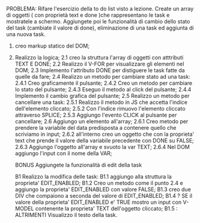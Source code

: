 PROBLEMA:
Rifare l'esercizio della to do list visto a lezione. Create un array di oggetti ( con proprietà text e done )che rappresentano le task e mostratele a schermo. Aggiungete poi le funzionalità di cambio dello stato del task (cambiate il valore di done), eliminazione di una task ed aggiunta di una nuova task.

1. creo markup statico del DOM;
2. Realizzo la logica;
    2.1
    creo la struttura l'array di oggetti con atttributi TEXT E DONE;
    2.2
    Realizzo il V-FOR per visualizzare gli elementi nel DOM;
    2.3
    Implemento l'attributo DONE per distiguere le task fatte da quelle da fare;
    2.4
    Realizzo un metodo per cambiare stato ad una task:
        2.4.1
        Creo graficamente il pulsante;
        2.4.2
        Creo un metodo per cambiare lo stato del pulsante;
        2.4.3
        Eseguo il metodo al click del pulsante;
        2.4.4
        Implemento il cambio grafica del pulsante;
    2.5
    Realizzo un metodo per cancellare una task:
        2.5.1
        Realizzo il metodo in JS che accetta l'indice dell'elemento cliccato;
        2.5.2
        Con l'indice rimuovo l'elemento cliccato attraverso SPLICE;
        2.5.3
        Aggiungo l'evento CLICK al pulsante per cancellare;
    2.6
    Aggiungo un elemento all'array;
        2.6.1
        Creo metodo per prendere la variabile del data predisposta a contenere quello che scriviamo in input;
        2.6.2
        all'interno creo un oggetto che con la proprieta' text che prende il valore della variabile precedente con DONE su FALSE;
        2.6.3
        Aggiungo l'oggetto all'array e svuoto la var TEXT;
        2.6.4 
        Nel DOM aggiungo l'input con il nome della VAR;
    
    
    BONUS
    Aggiungete la funzionalità di edit della task

    B1
    Realizzo la modifica delle task:
        B1.1
        aggiungo alla struttura la proprieta' EDIT_ENABLED;
        B1.2
        Creo un metodo come il punto 2.4 e aggiungo la proprieta' EDIT_ENABLED con valore FALSE;
        B1.3
        creo due DIV che compaiono a seconda del valore di EDIT_ENABLED;
        B1.4
        ? SE il valore della proprieta' EDIT_ENABLED e' TRUE mostro un input con V-MODEL contenente la proprieta' TEXT dell'oggetto cliccato;
        B1.5
        : ALTRIMENTI Visualizzo il testo della task.


